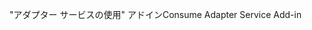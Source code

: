 <span data-ttu-id="d784c-101">"アダプター サービスの使用" アドイン</span><span class="sxs-lookup"><span data-stu-id="d784c-101">Consume Adapter Service Add-in</span></span>